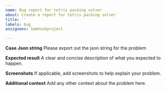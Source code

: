 ```yaml
---
name: Bug report for tetris packing solver
about: Create a report for tetris packing solver
title: ''
labels: bug
assignees: Samhovbproject

---
```


**Case Json string**
Please export out the json string for the problem

**Expected result**
A clear and concise description of what you expected to happen.

**Screenshots**
If applicable, add screenshots to help explain your problem.

**Additional context**
Add any other context about the problem here.
